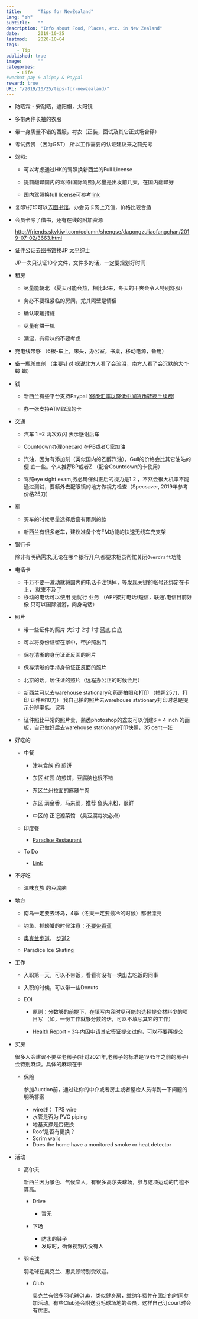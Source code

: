 ```yaml
---
title:      "Tips for NewZealand"
Lang: "zh"
subtitle:   ""
description: "Info about Food, Places, etc. in New Zealand"
date:       2019-10-25
lastmod:	2020-10-04
tags:
    - Tip
published: true
image:      ""
categories:
    - Life
#wechat pay & alipay & Paypal
reward: true
URL: "/2019/10/25/tips-for-newzealand/"
---
```

- 防晒霜 - 安耐晒，遮阳帽，太阳镜
- 多带两件长袖的衣服
- 带一身质量不错的西服，衬衣（正装，面试及其它正式场合穿）
- 考试费贵 （因为GST）,所以工作需要的认证建议来之前先考

- 驾照:

	* 可以考虑通过HK的驾照换新西兰的Full License

	* 提前翻译国内的驾照(国际驾照),尽量是出发前几天，在国内翻译好

	* 国内驾照换full license可参考[link](https://www.chinesenzherald.co.nz/news/education/laowang-20190118/)

- 复印\打印可以去[图书馆](https://www.aucklandlibraries.govt.nz/Pages/locations-and-hours.aspx)，办会员卡网上充值，价格比较合适

- 会员卡除了借书，还有在线的附加资源

	http://friends.skykiwi.com/column/shengse/dagongzuliaofangchan/2019-07-02/3663.html

- 证件公证去[图书馆](https://www.aucklandlibraries.govt.nz/Pages/locations-and-hours.aspx)找JP [太平绅士](http://justiceofthepeace.org.nz/Find+a+JP.html)

	JP一次只认证10个文件，文件多的话，一定要规划好时间

- 租房

	* 尽量能朝北 （夏天可能会热，相比起来，冬天的干爽会令人特别舒服）

	* 务必不要租紧临的房间，尤其隔壁是情侣

	* 确认取暖措施

	* 尽量有烘干机

	* 潮湿，有霉味的不要考虑

- 充电线带够 （6根-车上，床头，办公室，书桌，移动电源，备用）

- 备一瓶杀虫剂 （主要针对 据说北方人看了会流泪，南方人看了会沉默的大个 蟑
螂）

- 钱

	* 新西兰有些平台支持Paypal ([修改汇率以降低中间货币转换手续费](https://blog.liyuans.com/archives/paypal-change-exchange-rate.html))

	* 办一张支持ATM取现的卡


- 交通

	* 汽车 1 –2 两次双闪 表示感谢后车

	* Countdown办理onecard 在PB或者C家加油

	* 汽油，因为有添加剂（类似国内的乙醇汽油），Gull的价格会比其它油站的便
    宜一些。个人推荐BP或者Z （配合Countdown的卡使用）
	* 驾照eye sight exam,务必确保纠正后的视力是1.2 ，不然会很大机率不能
    通过测试，要额外去配眼镜的地方做视力检查（Specsaver, 2019年参考价格25刀）

- 车

	* 买车的时候尽量选择后窗有雨刷的款

	*   新西兰有很多老车，建议准备个有FM功能的快速无线车充支架

- 银行卡

	除非有明确需求,无论在哪个银行开户,都要求柜员帮忙关闭`Overdraft`功能

- 电话卡

	* 千万不要一激动就将国内的电话卡注销掉，等发现关键的帐号还绑定在卡上，
    就来不及了
	* 移动的电话可以使用 无忧行 业务 （APP接打电话\短信，联通\电信目前好像
    只可以国际漫游，肉身电话）

- 照片

	* 带一些证件的照片 大2寸 2寸 1寸 蓝底 白底

	* 可以将身份证留在家中，带护照出门

	* 保存清晰的身份证正反面的照片

	* 保存清晰的手持身份证正反面的照片

	* 北京的话，居住证的照片（远程办公正的时候会用）

	* 新西兰可以去warehouse stationary和药房拍照和打印 （拍照25刀，打印
    证件照10刀）
		我自己拍的照片去warehouse stationary打印时总是提示分辨率低，诧异
	* 证件照比平常的照片贵，熟悉photoshop的盆友可以创建6 * 4 inch 的画
    板，自己做好后去warehouse stationary打印快照，35 cent一张

- 好吃的

	- 中餐

        * 津味食族 的 煎饼

        * 东区 红园 的煎饼，豆腐脑也很不错

        * 东区兰州拉面的麻辣牛肉

        * 东区 满金香，马来菜，推荐 鱼头米粉，很鲜

        * 中区的  正记湘菜馆 （臭豆腐每次必点）

	- 印度餐

	    * [Paradise Restaurant](https://goo.gl/maps/dSeEkdEqrJMUCT5UA)

	- To Do

	    * [Link](http://bbs.skykiwi.com/forum.php?mod=viewthread&tid=3775224&extra=page%3D1)

- 不好吃

	* 津味食族 的豆腐脑

- 地方

	* 南岛一定要去环岛，4季（冬天一定要最冷的时候）都很漂亮

	* 钓鱼、抓螃蟹的时候注意：[不要带香蕉](https://www.zhihu.com/question/29757000/answer/106426403)

	* [奥克兰步道](https://nz.hougarden.com/news/article-20190527152536-0bed)， [步道2](https://www.aucklandcouncil.govt.nz/parks-recreation/get-outdoors/find-a-walk/Pages/default.aspx#map)

	* Paradice Ice Skating

- 工作

	* 入职第一天，可以不带饭，看看有没有一块出去吃饭的同事

	* 入职的时候，可以带一些Donuts

	* EOI

	    * 原则：分数够的前提下，在填写内容时尽可能的选择提交材料少的项目写
    （如，一份工作就够分数的话，可以不填写其它的工作）

	    * [Health Report](https://www.immigration.govt.nz/new-zealand-visas/apply-for-a-visa/tools-and-information/medical-info/when-you-need-an-x-ray-or-medical-examination) - 3年内因申请其它签证提交过的，可以不要再提交

- 买房
  
  	很多人会建议不要买老房子(针对2021年,老房子的标准是1945年之前的房子)会特别麻烦。具体的麻烦在于

    - 保险

		参加Auction前，通过让你的中介或者房主或者屋检人员得到一下问题的明确答案

		* wire线： TPS wire
        * 水管是否为 PVC piping
        * 地基支撑是否更换
        * Roof是否有更换？
        * Scrim walls
        * Does the home have a monitored smoke or heat detector

- 活动

	* 高尔夫

		新西兰因为景色、气候宜人，有很多高尔夫球场，参与这项运动的门槛不算高。

		- Drive

			* 暂无

		- 下场

			* 防水的鞋子
			* 发球时，确保视野内没有人

	* 羽毛球
  
		羽毛球在奥克兰、惠灵顿特别受欢迎。

		- Club

			奥克兰有很多羽毛球Club，类似健身房，缴纳年费并在固定的时间参加活动。有些Club还会附送羽毛球场地的会员，这样自己订court时会有优惠。
